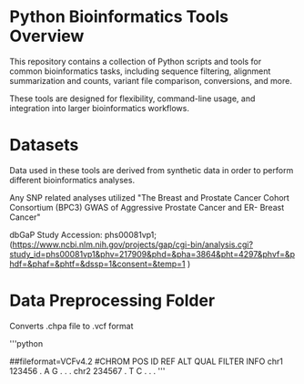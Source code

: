 # Python Bioinformatics Tools Overview
This repository contains a collection of Python scripts and tools for common bioinformatics tasks, including sequence filtering, alignment summarization and counts, variant file comparison, conversions, and more.

These tools are designed for flexibility, command-line usage, and integration into larger bioinformatics workflows.

#  Datasets

Data used in these tools are derived from synthetic data in order to perform different bioinformatics analyses. 

Any SNP related analyses utilized "The Breast and Prostate Cancer Cohort Consortium (BPC3) GWAS of Aggressive Prostate Cancer and ER- Breast Cancer"​

dbGaP Study Accession: phs00081vp1; (https://www.ncbi.nlm.nih.gov/projects/gap/cgi-bin/analysis.cgi?study_id=phs00081vp1&phv=217909&phd=&pha=3864&pht=4297&phvf=&phdf=&phaf=&phtf=&dssp=1&consent=&temp=1 )

# Data Preprocessing Folder

Converts .chpa file to .vcf format

'''python

##fileformat=VCFv4.2
#CHROM  POS  ID  REF  ALT  QUAL  FILTER  INFO
chr1    123456  .  A  G  .  .  .
chr2    234567  .  T  C  .  .  .
'''
